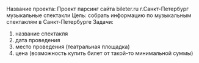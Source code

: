 Название проекта: Проект парсинг сайта bileter.ru г.Санкт-Петербург музыкальные спектакли
Цель: собрать информацию по музыкальным спектаклям в Санкт-Петербурге
Задачи:
1. название спектакля
2. дата проведения
3. место проведения (театральная площадка)
4. цена (возможность купить билет от такой-то минимальной суммы)
